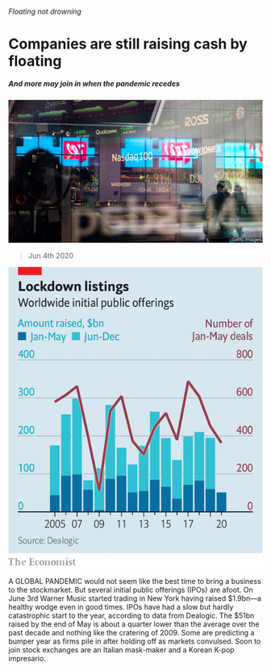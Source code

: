 ###### Floating not drowning

# Companies are still raising cash by floating 

##### And more may join in when the pandemic recedes 

![image](images/20200606_WBP503.jpg) 

> Jun 4th 2020 

![image](images/20200606_WBC845.png) 


A  GLOBAL PANDEMIC would not seem like the best time to bring a business to the stockmarket. But several initial public offerings (IPOs) are afoot. On June 3rd Warner Music started trading in New York having raised $1.9bn—a healthy wodge even in good times. IPOs have had a slow but hardly catastrophic start to the year, according to data from Dealogic. The $51bn raised by the end of May is about a quarter lower than the average over the past decade and nothing like the cratering of 2009. Some are predicting a bumper year as firms pile in after holding off as markets convulsed. Soon to join stock exchanges are an Italian mask-maker and a Korean K-pop impresario.

